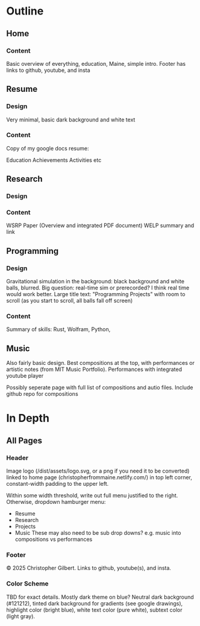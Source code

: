 # Outline
## Home

### Content
Basic overview of everything, education, Maine, simple intro.
Footer has links to github, youtube, and insta

## Resume
### Design
Very minimal, basic dark background and white text

### Content
Copy of my google docs resume:

Education
Achievements
Activities
etc

## Research
### Design

### Content
WSRP Paper (Overview and integrated PDF document)
WELP summary and link

## Programming
### Design
Gravitational simulation in the background: black background and white balls, blurred. Big question: real-time sim or prerecorded? I think real time would work better.
Large title text: "Programming Projects" with room to scroll (as you start to scroll, all balls fall off screen)

### Content
Summary of skills:
Rust, Wolfram, Python, 

## Music
Also fairly basic design. Best compositions at the top, with performances or artistic notes (from MIT Music Portfolio).
Performances with integrated youtube player

Possibly seperate page with full list of compositions and autio files. Include github repo for compositions



# In Depth
## All Pages

### Header
Image logo (/dist/assets/logo.svg, or a png if you need it to be converted) linked to home page (christopherfrommaine.netlify.com/) in top left corner, constant-width padding to the upper left.

Within some width threshold, write out full menu justified to the right. Otherwise, dropdown hamburger menu:
- Resume
- Research
- Projects
- Music
These may also need to be sub drop downs? e.g. music into compositions vs performances

### Footer
© 2025 Christopher Gilbert. Links to github, youtube(s), and insta.

### Color Scheme
TBD for exact details. Mostly dark theme on blue? Neutral dark background (#121212), tinted dark background for gradients (see google drawings), highlight color (bright blue), white text color (pure white), subtext color (light gray).

